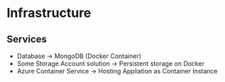 # Infrastructure

## Services

- Database -> MongoDB (Docker Container)
- Some Storage Account solution -> Persistent storage on Docker
- Azure Container Service -> Hosting Appliation as Container Instance
